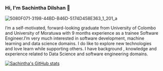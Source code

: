 ### Hi, I'm Sachintha Dilshan 👋

![5080F071-3198-44BD-B46D-5174D458E363_1_201_a](https://github.com/SachinthaDilshan96/SachinthaDilshan96/assets/66704957/b798a14f-38f5-4e19-8b1f-6aacfefc67ca)


I’m a self-motivated, forward-looking graduate from University of Colombo and University of Moratuwa with 9 months experience as a trainee Software Engineer.I’m very much interested in software development, machine learning and data science domains. I do like to explore new technologies and love learn while supporting others. I have background , knowledge and experience related to Data Science and software engineering domains. 


[![Sachintha's GitHub stats](https://github-readme-stats.vercel.app/api?username=SachinthaDilshan96)](https://github.com/anuraghazra/github-readme-stats)
<!--
**SachinthaDilshan96/SachinthaDilshan96** is a ✨ _special_ ✨ repository because its `README.md` (this file) appears on your GitHub profile.

Here are some ideas to get you started:

- 🔭 I’m currently working on ...
- 🌱 I’m currently learning ...
- 👯 I’m looking to collaborate on ...
- 🤔 I’m looking for help with ...
- 💬 Ask me about ...
- 📫 How to reach me: ...
- 😄 Pronouns: ...
- ⚡ Fun fact: ...
-->

